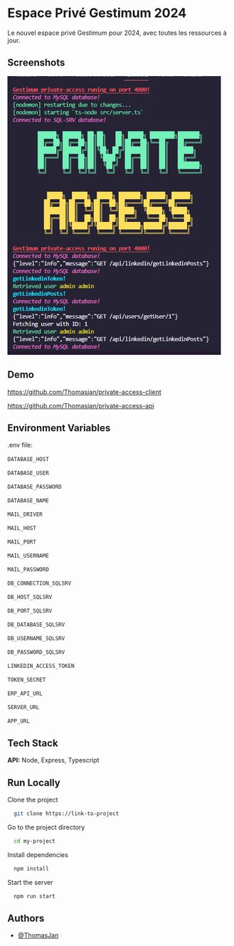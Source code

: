 
# Espace Privé Gestimum 2024

Le nouvel espace privé Gestimum pour 2024, avec toutes les ressources à jour.


## Screenshots

![API Screenshot](private-acces-api-screenshot.PNG)


## Demo

https://github.com/Thomasjan/private-access-client

https://github.com/Thomasjan/private-access-api


## Environment Variables

.env file:

`DATABASE_HOST`

`DATABASE_USER`

`DATABASE_PASSWORD`

`DATABASE_NAME`


`MAIL_DRIVER`

`MAIL_HOST`

`MAIL_PORT`

`MAIL_USERNAME`

`MAIL_PASSWORD`


`DB_CONNECTION_SQLSRV`

`DB_HOST_SQLSRV`

`DB_PORT_SQLSRV`

`DB_DATABASE_SQLSRV`

`DB_USERNAME_SQLSRV`

`DB_PASSWORD_SQLSRV`


`LINKEDIN_ACCESS_TOKEN`

`TOKEN_SECRET`


`ERP_API_URL`

`SERVER_URL`

`APP_URL`



## Tech Stack

**API:** Node, Express, Typescript


## Run Locally

Clone the project

```bash
  git clone https://link-to-project
```

Go to the project directory

```bash
  cd my-project
```

Install dependencies

```bash
  npm install
```

Start the server

```bash
  npm run start
```


## Authors

- [@ThomasJan](https://github.com/Thomasjan)
